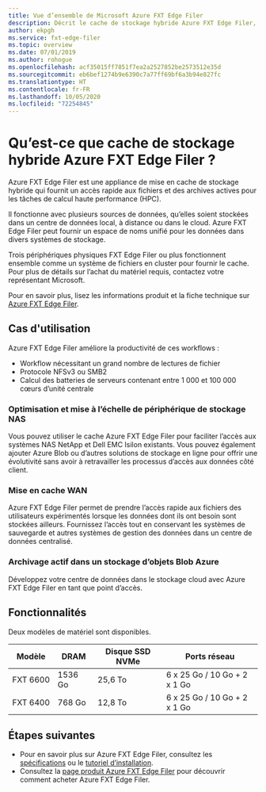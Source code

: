 ```yaml
---
title: Vue d’ensemble de Microsoft Azure FXT Edge Filer
description: Décrit le cache de stockage hybride Azure FXT Edge Filer, une solution active d’accélérateur d’accès aux archives et aux fichiers pour les tâches de calcul haute performance.
author: ekpgh
ms.service: fxt-edge-filer
ms.topic: overview
ms.date: 07/01/2019
ms.author: rohogue
ms.openlocfilehash: acf35015ff7851f7ea2a2527852be2573512e35d
ms.sourcegitcommit: eb6bef1274b9e6390c7a77ff69bf6a3b94e827fc
ms.translationtype: HT
ms.contentlocale: fr-FR
ms.lasthandoff: 10/05/2020
ms.locfileid: "72254845"
---
```

# <a name="what-is-azure-fxt-edge-filer-hybrid-storage-cache"></a>Qu’est-ce que cache de stockage hybride Azure FXT Edge Filer ?

Azure FXT Edge Filer est une appliance de mise en cache de stockage hybride qui fournit un accès rapide aux fichiers et des archives actives pour les tâches de calcul haute performance (HPC).

Il fonctionne avec plusieurs sources de données, qu’elles soient stockées dans un centre de données local, à distance ou dans le cloud. Azure FXT Edge Filer peut fournir un espace de noms unifié pour les données dans divers systèmes de stockage.

Trois périphériques physiques FXT Edge Filer ou plus fonctionnent ensemble comme un système de fichiers en cluster pour fournir le cache. Pour plus de détails sur l’achat du matériel requis, contactez votre représentant Microsoft. 

Pour en savoir plus, lisez les informations produit et la fiche technique sur [Azure FXT Edge Filer](https://azure.microsoft.com/services/fxt-edge-filer/).

## <a name="use-cases"></a>Cas d'utilisation

Azure FXT Edge Filer améliore la productivité de ces workflows :

* Workflow nécessitant un grand nombre de lectures de fichier 
* Protocole NFSv3 ou SMB2
* Calcul des batteries de serveurs contenant entre 1 000 et 100 000 cœurs d’unité centrale

### <a name="nas-optimization-and-scaling"></a>Optimisation et mise à l’échelle de périphérique de stockage NAS

Vous pouvez utiliser le cache Azure FXT Edge Filer pour faciliter l’accès aux systèmes NAS NetApp et Dell EMC Isilon existants. Vous pouvez également ajouter Azure Blob ou d’autres solutions de stockage en ligne pour offrir une évolutivité sans avoir à retravailler les processus d’accès aux données côté client. 

### <a name="wan-caching"></a>Mise en cache WAN

Azure FXT Edge Filer permet de prendre l’accès rapide aux fichiers des utilisateurs expérimentés lorsque les données dont ils ont besoin sont stockées ailleurs. Fournissez l’accès tout en conservant les systèmes de sauvegarde et autres systèmes de gestion des données dans un centre de données centralisé. 

### <a name="active-archive-in-azure-blob"></a>Archivage actif dans un stockage d’objets Blob Azure

Développez votre centre de données dans le stockage cloud avec Azure FXT Edge Filer en tant que point d’accès. 

## <a name="features"></a>Fonctionnalités 

Deux modèles de matériel sont disponibles. 

| Modèle | DRAM | Disque SSD NVMe | Ports réseau | 
|-------|------|----------|---------------|
| FXT 6600 | 1536 Go | 25,6 To | 6 x 25 Go / 10 Go + 2 x 1 Go |
| FXT 6400 | 768 Go | 12,8 To | 6 x 25 Go / 10 Go + 2 x 1 Go |


## <a name="next-steps"></a>Étapes suivantes

* Pour en savoir plus sur Azure FXT Edge Filer, consultez les [spécifications](fxt-specs.md) ou le [tutoriel d’installation](fxt-install.md).
* Consultez la [page produit Azure FXT Edge Filer](https://azure.microsoft.com/services/fxt-edge-filer/) pour découvrir comment acheter Azure FXT Edge Filer.